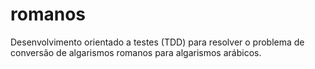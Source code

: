 # romanos
Desenvolvimento orientado a testes (TDD) para resolver o problema de conversão de algarismos romanos para algarismos arábicos.
